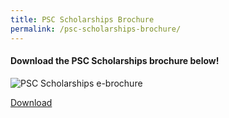 ```yaml
---
title: PSC Scholarships Brochure
permalink: /psc-scholarships-brochure/
---
```


#### Download the PSC Scholarships brochure below!

![PSC Scholarships e-brochure](/images/brochure-cover.jpg)


[Download](/images/PSC-Scholarships-Brochure.pdf)
